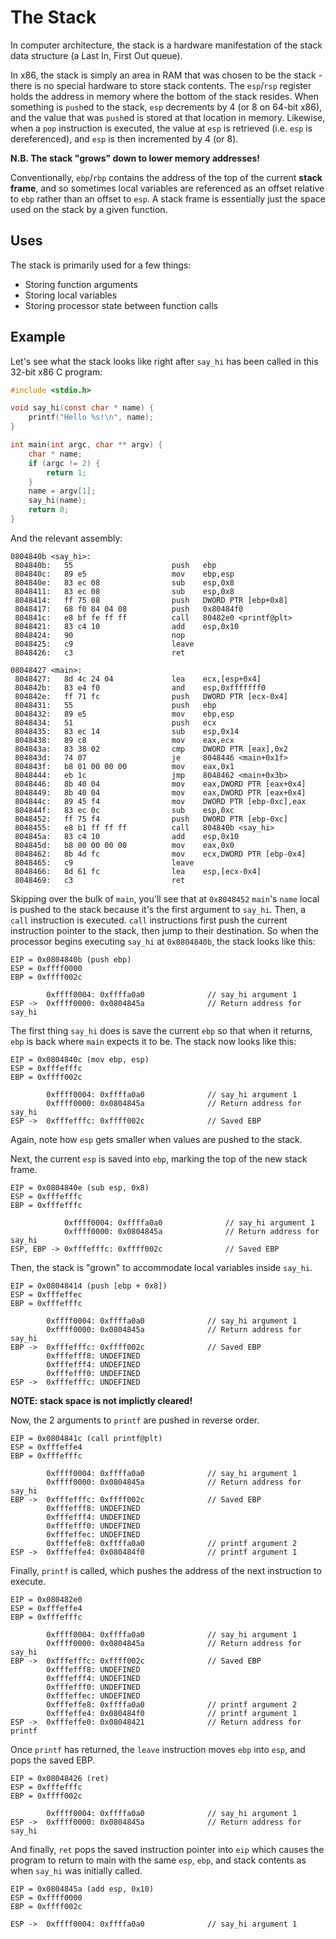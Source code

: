 # The Stack

In computer architecture, the stack is a hardware manifestation of the stack data structure (a Last In, First Out queue).

In x86, the stack is simply an area in RAM that was chosen to be the stack - there is no special hardware to store stack contents. The `esp`/`rsp` register holds the address in memory where the bottom of the stack resides. When something is `push`ed to the stack, `esp` decrements by 4 (or 8 on 64-bit x86), and the value that was `push`ed is stored at that location in memory. Likewise, when a `pop` instruction is executed, the value at `esp` is retrieved (i.e. `esp` is dereferenced), and
`esp` is then incremented by 4 (or 8).

**N.B. The stack "grows" down to lower memory addresses!**

Conventionally, `ebp`/`rbp` contains the address of the top of the current **stack frame**, and so sometimes local variables are referenced as an offset relative to `ebp` rather than an offset to `esp`. A stack frame is essentially just the space used on the stack by a given function.

## Uses

The stack is primarily used for a few things:

* Storing function arguments
* Storing local variables
* Storing processor state between function calls

## Example

Let's see what the stack looks like right after `say_hi` has been called in this 32-bit x86 C program:

```c
#include <stdio.h>

void say_hi(const char * name) {
    printf("Hello %s!\n", name);
}

int main(int argc, char ** argv) {
    char * name;
    if (argc != 2) {
        return 1;
    }
    name = argv[1];
    say_hi(name);
    return 0;
}
```

And the relevant assembly:

```
0804840b <say_hi>:
 804840b:	55                   	push   ebp
 804840c:	89 e5                	mov    ebp,esp
 804840e:	83 ec 08             	sub    esp,0x8
 8048411:	83 ec 08             	sub    esp,0x8
 8048414:	ff 75 08             	push   DWORD PTR [ebp+0x8]
 8048417:	68 f0 84 04 08       	push   0x80484f0
 804841c:	e8 bf fe ff ff       	call   80482e0 <printf@plt>
 8048421:	83 c4 10             	add    esp,0x10
 8048424:	90                   	nop
 8048425:	c9                   	leave
 8048426:	c3                   	ret

08048427 <main>:
 8048427:	8d 4c 24 04          	lea    ecx,[esp+0x4]
 804842b:	83 e4 f0             	and    esp,0xfffffff0
 804842e:	ff 71 fc             	push   DWORD PTR [ecx-0x4]
 8048431:	55                   	push   ebp
 8048432:	89 e5                	mov    ebp,esp
 8048434:	51                   	push   ecx
 8048435:	83 ec 14             	sub    esp,0x14
 8048438:	89 c8                	mov    eax,ecx
 804843a:	83 38 02             	cmp    DWORD PTR [eax],0x2
 804843d:	74 07                	je     8048446 <main+0x1f>
 804843f:	b8 01 00 00 00       	mov    eax,0x1
 8048444:	eb 1c                	jmp    8048462 <main+0x3b>
 8048446:	8b 40 04             	mov    eax,DWORD PTR [eax+0x4]
 8048449:	8b 40 04             	mov    eax,DWORD PTR [eax+0x4]
 804844c:	89 45 f4             	mov    DWORD PTR [ebp-0xc],eax
 804844f:	83 ec 0c             	sub    esp,0xc
 8048452:	ff 75 f4             	push   DWORD PTR [ebp-0xc]
 8048455:	e8 b1 ff ff ff       	call   804840b <say_hi>
 804845a:	83 c4 10             	add    esp,0x10
 804845d:	b8 00 00 00 00       	mov    eax,0x0
 8048462:	8b 4d fc             	mov    ecx,DWORD PTR [ebp-0x4]
 8048465:	c9                   	leave
 8048466:	8d 61 fc             	lea    esp,[ecx-0x4]
 8048469:	c3                   	ret
```

Skipping over the bulk of `main`, you'll see that at `0x8048452` `main`'s `name` local is pushed to the stack because it's the first argument to `say_hi`. Then, a `call` instruction is executed. `call` instructions first push the current instruction pointer to the stack, then jump to their destination. So when the processor begins executing `say_hi` at `0x0804840b`, the stack looks like this:

```
EIP = 0x0804840b (push ebp)
ESP = 0xffff0000
EBP = 0xffff002c

        0xffff0004: 0xffffa0a0              // say_hi argument 1
ESP ->  0xffff0000: 0x0804845a              // Return address for say_hi
```

The first thing `say_hi` does is save the current `ebp` so that when it returns, `ebp` is back where `main` expects it to be. The stack now looks like this:

```
EIP = 0x0804840c (mov ebp, esp)
ESP = 0xfffefffc
EBP = 0xffff002c

        0xffff0004: 0xffffa0a0              // say_hi argument 1
        0xffff0000: 0x0804845a              // Return address for say_hi
ESP ->  0xfffefffc: 0xffff002c              // Saved EBP
```

Again, note how `esp` gets smaller when values are pushed to the stack.

Next, the current `esp` is saved into `ebp`, marking the top of the new stack frame.

```
EIP = 0x0804840e (sub esp, 0x8)
ESP = 0xfffefffc
EBP = 0xfffefffc

            0xffff0004: 0xffffa0a0              // say_hi argument 1
            0xffff0000: 0x0804845a              // Return address for say_hi
ESP, EBP -> 0xfffefffc: 0xffff002c              // Saved EBP
```

Then, the stack is "grown" to accommodate local variables inside `say_hi`.

```
EIP = 0x08048414 (push [ebp + 0x8])
ESP = 0xfffeffec
EBP = 0xfffefffc

        0xffff0004: 0xffffa0a0              // say_hi argument 1
        0xffff0000: 0x0804845a              // Return address for say_hi
EBP ->  0xfffefffc: 0xffff002c              // Saved EBP
        0xfffefff8: UNDEFINED
        0xfffefff4: UNDEFINED
        0xfffefff0: UNDEFINED
ESP ->  0xfffefffc: UNDEFINED
```

**NOTE: stack space is not implictly cleared!**

Now, the 2 arguments to `printf` are pushed in reverse order.

```
EIP = 0x0804841c (call printf@plt)
ESP = 0xfffeffe4
EBP = 0xfffefffc

        0xffff0004: 0xffffa0a0              // say_hi argument 1
        0xffff0000: 0x0804845a              // Return address for say_hi
EBP ->  0xfffefffc: 0xffff002c              // Saved EBP
        0xfffefff8: UNDEFINED
        0xfffefff4: UNDEFINED
        0xfffefff0: UNDEFINED
        0xfffeffec: UNDEFINED
        0xfffeffe8: 0xffffa0a0              // printf argument 2
ESP ->  0xfffeffe4: 0x080484f0              // printf argument 1
```

Finally, `printf` is called, which pushes the address of the next instruction to execute.

```
EIP = 0x080482e0
ESP = 0xfffeffe4
EBP = 0xfffefffc

        0xffff0004: 0xffffa0a0              // say_hi argument 1
        0xffff0000: 0x0804845a              // Return address for say_hi
EBP ->  0xfffefffc: 0xffff002c              // Saved EBP
        0xfffefff8: UNDEFINED
        0xfffefff4: UNDEFINED
        0xfffefff0: UNDEFINED
        0xfffeffec: UNDEFINED
        0xfffeffe8: 0xffffa0a0              // printf argument 2
        0xfffeffe4: 0x080484f0              // printf argument 1
ESP ->  0xfffeffe0: 0x08048421              // Return address for printf
```

Once `printf` has returned, the `leave` instruction moves `ebp` into `esp`, and pops the saved EBP.

```
EIP = 0x08048426 (ret)
ESP = 0xfffefffc
EBP = 0xffff002c

        0xffff0004: 0xffffa0a0              // say_hi argument 1
ESP ->  0xffff0000: 0x0804845a              // Return address for say_hi
```

And finally, `ret` pops the saved instruction pointer into `eip` which causes the program to return to main with the same `esp`, `ebp`, and stack contents as when `say_hi` was initially called.

```
EIP = 0x0804845a (add esp, 0x10)
ESP = 0xffff0000
EBP = 0xffff002c

ESP ->  0xffff0004: 0xffffa0a0              // say_hi argument 1
```
